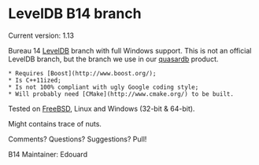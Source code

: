 LevelDB B14 branch 
==================

Current version: 1.13

Bureau 14 [LevelDB](http://code.google.com/p/leveldb/) branch with full Windows support. This is not an official LevelDB branch, but the branch we use in our [quasardb](https://www.quasardb.net/) product.

    * Requires [Boost](http://www.boost.org/);
    * Is C++11ized;
    * Is not 100% compliant with ugly Google coding style;
    * Will probably need [CMake](http://www.cmake.org/) to be built.

Tested on [FreeBSD](http://www.freebsd.org/), Linux and Windows (32-bit & 64-bit).

Might contains trace of nuts.

Comments? Questions? Suggestions? Pull!

B14 Maintainer: Edouard